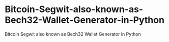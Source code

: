 # Bitcoin-Segwit-also-known-as-Bech32-Wallet-Generator-in-Python
Bitcoin Segwit also known as Bech32 Wallet Generator in Python
